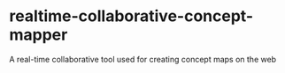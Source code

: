 # realtime-collaborative-concept-mapper
A real-time collaborative tool used for creating concept maps on the web
